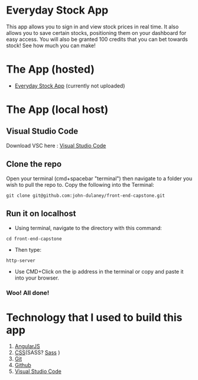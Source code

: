 # Everyday Stock App
This app allows you to sign in and view stock prices in real time. It also allows you to save certain stocks, positioning them on your dashboard for easy access. You will also be granted 100 credits that you can bet towards stock! See how much you can make!

# The App (hosted)
- [Everyday Stock App]()  (currently not uploaded)
# The App (local host)
## Visual Studio Code
Download VSC here : [Visual Studio Code](https://code.visualstudio.com/)

## Clone the repo
Open your terminal (cmd+spacebar "terminal") then navigate to a folder you wish to pull the repo to.
Copy the following into the Terminal:
```
git clone git@github.com:john-dulaney/front-end-capstone.git
```

## Run it on localhost
- Using terminal, navigate to the directory with this command:
```
cd front-end-capstone
```

- Then type:
```
http-server
``` 

- Use CMD+Click on the ip address in the terminal or copy and paste it into your browser. 

### Woo! All done!

# Technology that I used to build this app
1. [AngularJS](https://angularjs.org/)
1. [CSS](https://www.w3.org/Style/CSS/Overview.en.html)(SASS? [Sass](http://sass-lang.com/) )
1. [Git](https://git-scm.com/)
1. [Github](https://github.com/)
1. [Visual Studio Code](https://code.visualstudio.com/)